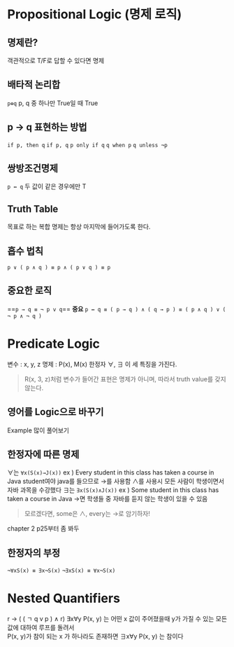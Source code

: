 # Propositional Logic (명제 로직)
## 명제란?
객관적으로 T/F로 답할 수 있다면 명제

## 배타적 논리합 
`p⊕q`
p, q 중 하나만 True일 때  True

## p → q 표현하는 방법
`if p, then q`
`if p, q`
`p only if q`
`q when p`
`q unless ¬p`

## 쌍방조건명제
`p ↔ q`
두 값이 같은 경우에만 T

## Truth Table
목표로 하는 복합 명제는 항상 마지막에 들어가도록 한다.

## 흡수 법칙
`p ∨ ( p ∧ q ) ≡ p ∧ ( p ∨ q ) ≡ p`

## 중요한 로직
==`p → q ≡ ¬ p v q`==  **중요**
`p ↔ q ≡ ( p → q ) ∧ ( q → p ) ≡ ( p ∧ q ) ∨ ( ¬ p ∧ ¬ q )` 


# Predicate Logic

변수 : x, y, z
명제 : P(x), M(x)
한정자 ∀, ∃
이 세 특징을 가진다.

> R(x, 3, z)처럼 변수가 들어간 표현은 명제가 아니며, 따라서 truth value를 갖지 않는다.

## 영어를 Logic으로 바꾸기
Example 많이 풀어보기

## **한정자에 따른 명제**

∀는 `∀x(S(x)→J(x))`
ex ) Every student in this class has taken a course in Java
student여야 java를 들으므로 →를 사용함
∧를 사용시 모든 사람이 학생이면서 자바 과목을 수강했다
∃는 `∃x(S(x)∧J(x))`
ex ) Some student in this class has taken a course in Java
→면 학생들 중 자바를 듣지 않는 학생이 있을 수 있음

> 모르겠다면, some은 ∧, every는 →로 암기하자!

chapter 2 p25부터 좀 봐두
## **한정자의 부정**
`¬∀xS(x) ≡ ∃x¬S(x)`
`¬∃xS(x) ≡ ∀x¬S(x)`

# Nested Quantifiers
r -> ( ( ㄱ q v p ) ∧ r)
∃x∀y P(x, y) 는 어떤 x 값이 주어졌을때 y가 가질 수 있는 모든 값에 대하여 루프를 돌려서  
P(x, y)가 참이 되는 x 가 하나라도 존재하면 ∃x∀y P(x, y) 는 참이다